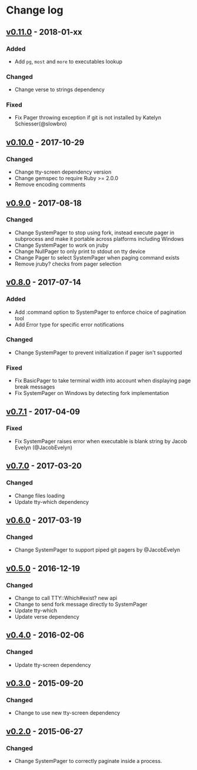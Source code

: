 # Change log

## [v0.11.0] - 2018-01-xx

### Added
* Add `pg`, `most` and `more` to executables lookup

### Changed
* Change verse to strings dependency

### Fixed
* Fix Pager throwing exception if git is not installed by Katelyn Schiesser(@slowbro)

## [v0.10.0] - 2017-10-29

### Changed
* Change tty-screen dependency version
* Change gemspec to require Ruby >= 2.0.0
* Remove encoding comments

## [v0.9.0] - 2017-08-18

### Changed
* Change SystemPager to stop using fork, instead execute pager in subprocess
  and make it portable across platforms including Windows
* Change SystemPager to work on jruby
* Change NullPager to only print to stdout on tty device
* Change Pager to select SystemPager when paging command exists
* Remove jruby? checks from pager selection

## [v0.8.0] - 2017-07-14

### Added
* Add :command option to SystemPager to enforce choice of pagination tool
* Add Error type for specific error notifications

### Changed
* Change SystemPager to prevent initialization if pager isn't supported

### Fixed
* Fix BasicPager to take terminal width into account when displaying page break messages
* Fix SystemPager on Windows by detecting fork implementation

## [v0.7.1] - 2017-04-09

### Fixed
* Fix SystemPager raises error when executable is blank string by Jacob Evelyn (@JacobEvelyn)

## [v0.7.0] - 2017-03-20

### Changed
* Change files loading
* Update tty-which dependency

## [v0.6.0] - 2017-03-19

### Changed
* Change SystemPager to support piped git pagers by @JacobEvelyn

## [v0.5.0] - 2016-12-19

### Changed
* Change to call TTY::Which#exist? new api
* Change to send fork message directly to SystemPager
* Update tty-which
* Update verse dependency

## [v0.4.0] - 2016-02-06

### Changed
* Update tty-screen dependency

## [v0.3.0] - 2015-09-20

### Changed
* Change to use new tty-screen dependency

## [v0.2.0] - 2015-06-27

### Changed
* Change SystemPager to correctly paginate inside a process.

[v0.11.0]: https://github.com/peter-murach/tty-prompt/compare/v0.10.0...v0.11.0
[v0.10.0]: https://github.com/peter-murach/tty-prompt/compare/v0.9.0...v0.10.0
[v0.9.0]: https://github.com/peter-murach/tty-prompt/compare/v0.8.0...v0.9.0
[v0.8.0]: https://github.com/peter-murach/tty-prompt/compare/v0.7.1...v0.8.0
[v0.7.1]: https://github.com/peter-murach/tty-prompt/compare/v0.7.0...v0.7.1
[v0.7.0]: https://github.com/peter-murach/tty-prompt/compare/v0.6.0...v0.7.0
[v0.6.0]: https://github.com/peter-murach/tty-prompt/compare/v0.5.0...v0.6.0
[v0.5.0]: https://github.com/peter-murach/tty-prompt/compare/v0.4.0...v0.5.0
[v0.4.0]: https://github.com/peter-murach/tty-prompt/compare/v0.3.0...v0.4.0
[v0.3.0]: https://github.com/peter-murach/tty-prompt/compare/v0.2.0...v0.3.0
[v0.2.0]: https://github.com/peter-murach/tty-prompt/compare/v0.1.0...v0.2.0
[v0.1.0]: https://github.com/peter-murach/tty-prompt/compare/v0.1.0
